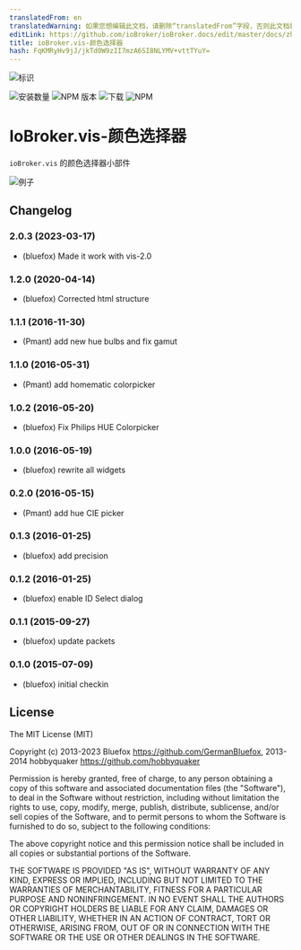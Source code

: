 ```yaml
---
translatedFrom: en
translatedWarning: 如果您想编辑此文档，请删除“translatedFrom”字段，否则此文档将再次自动翻译
editLink: https://github.com/ioBroker/ioBroker.docs/edit/master/docs/zh-cn/adapterref/iobroker.vis-colorpicker/README.md
title: ioBroker.vis-颜色选择器
hash: FqKMRyHv9jJ/jkTd0W9zII7mzA6SI8NLYMV+vttTYuY=
---
```

![标识](../../../en/adapterref/iobroker.vis-colorpicker/admin/colorpicker.png)

![安装数量](http://iobroker.live/badges/vis-colorpicker-stable.svg)
![NPM 版本](http://img.shields.io/npm/v/iobroker.vis-colorpicker.svg)
![下载](https://img.shields.io/npm/dm/iobroker.vis-colorpicker.svg)
![NPM](https://nodei.co/npm/iobroker.vis-colorpicker.png?downloads=true)

# IoBroker.vis-颜色选择器
`ioBroker.vis` 的颜色选择器小部件

![例子](../../../en/adapterref/iobroker.vis-colorpicker/img/widgets.png)

<!--

### **正在进行中** -->

## Changelog
### 2.0.3 (2023-03-17)
* (bluefox) Made it work with vis-2.0

### 1.2.0 (2020-04-14)
* (bluefox) Corrected html structure

### 1.1.1 (2016-11-30)
* (Pmant) add new hue bulbs and fix gamut

### 1.1.0 (2016-05-31)
* (Pmant) add homematic colorpicker

### 1.0.2 (2016-05-20)
* (bluefox) Fix Philips HUE Colorpicker

### 1.0.0 (2016-05-19)
* (bluefox) rewrite all widgets

### 0.2.0 (2016-05-15)
* (Pmant) add hue CIE picker

### 0.1.3 (2016-01-25)
* (bluefox) add precision

### 0.1.2 (2016-01-25)
* (bluefox) enable ID Select dialog

### 0.1.1 (2015-09-27)
* (bluefox) update packets

### 0.1.0 (2015-07-09)
* (bluefox) initial checkin

## License
The MIT License (MIT)

Copyright (c) 2013-2023 Bluefox https://github.com/GermanBluefox,
              2013-2014 hobbyquaker https://github.com/hobbyquaker

Permission is hereby granted, free of charge, to any person obtaining a copy
of this software and associated documentation files (the "Software"), to deal
in the Software without restriction, including without limitation the rights
to use, copy, modify, merge, publish, distribute, sublicense, and/or sell
copies of the Software, and to permit persons to whom the Software is
furnished to do so, subject to the following conditions:

The above copyright notice and this permission notice shall be included in all
copies or substantial portions of the Software.

THE SOFTWARE IS PROVIDED "AS IS", WITHOUT WARRANTY OF ANY KIND, EXPRESS OR
IMPLIED, INCLUDING BUT NOT LIMITED TO THE WARRANTIES OF MERCHANTABILITY,
FITNESS FOR A PARTICULAR PURPOSE AND NONINFRINGEMENT. IN NO EVENT SHALL THE
AUTHORS OR COPYRIGHT HOLDERS BE LIABLE FOR ANY CLAIM, DAMAGES OR OTHER
LIABILITY, WHETHER IN AN ACTION OF CONTRACT, TORT OR OTHERWISE, ARISING FROM,
OUT OF OR IN CONNECTION WITH THE SOFTWARE OR THE USE OR OTHER DEALINGS IN THE
SOFTWARE.